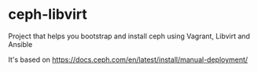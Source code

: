 # ceph-libvirt
Project that helps you bootstrap and install ceph using Vagrant, Libvirt and Ansible

It's based on https://docs.ceph.com/en/latest/install/manual-deployment/
